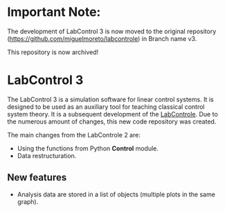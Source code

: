# Important Note:

The development of LabControl 3 is now moved to the original repository (https://github.com/miguelmoreto/labcontrole) in Branch name v3.

This repository is now archived!

# LabControl 3
The LabControl 3 is a simulation software for linear control systems. It is designed to be used as an auxiliary tool for teaching classical control system theory. It is a subsequent development of the [LabControle](https://github.com/miguelmoreto/labcontrole). Due to the numerous amount of changes, this new code repository was created.

The main changes from the LabControle 2 are:
* Using the functions from Python **Control** module.
* Data restructuration.

## New features

* Analysis data are stored in a list of objects (multiple plots in the same graph).
